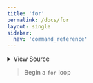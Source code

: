 ```yaml
---
title: 'for'
permalink: /docs/for
layout: single
sidebar:
  nav: 'command_reference'
---
```




<details>
  <summary>View Source</summary>

{% highlight sh %}

# Write the function
!fn --shellpen-private writeDSL writeln "for $*"
!fn --shellpen-private writeDSL writeln "do"

# Push the DSL command to run to CLOSE this block
!fn --shellpen-private contexts push "done"
{% endhighlight %}

</details>



> Begin a `for` loop







